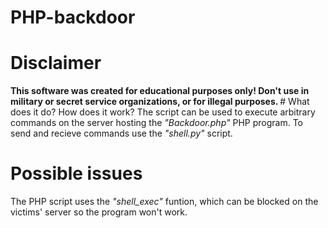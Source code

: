 # PHP-backdoor

# Disclaimer
<b>
This software was created for educational purposes only!
Don't use in military or secret service organizations, or for illegal purposes.
</b>
# What does it do? How does it work?
The script can be used  to execute arbitrary commands on the server hosting the <i> "Backdoor.php" </i> PHP program.
To send and recieve commands use the <i> "shell.py" </i> script. 



# Possible issues
The PHP script uses the <i> "shell_exec" </i> funtion, which can be blocked on the victims' server so the program won't work.

